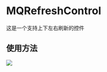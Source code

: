 # MQRefreshControl
这是一个支持上下左右刷新的控件

使用方法
---
![](http://f.picphotos.baidu.com/album/s%3D550%3Bq%3D90%3Bc%3Dxiangce%2C100%2C100/sign=dfb1422b2b738bd4c021b23491b0f6eb/4bed2e738bd4b31c8204a94d82d6277f9e2ff80f.jpg?referer=b7fe4bd068224f4a0e8e46233805&x=.jpg)
